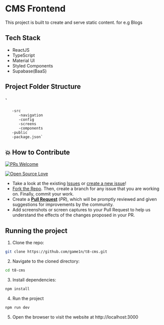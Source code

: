 # CMS Frontend 


This project is built to create and serve static content. for e.g Blogs

## Tech Stack
  - ReactJS
  - TypeScript 
  - Material UI 
  - Styled Components
  - Supabase(BaaS)

## Project Folder Structure
  ### `
       -src
          -navigation
          -config
          -screens
          -components
       -public
       -package.json`
      


## 💥 How to Contribute

[![PRs Welcome](https://img.shields.io/badge/PRs-welcome-brightgreen.svg?style=flat-square)](https://github.com/game1n/t8-cms/pulls)

[![Open Source Love](https://badges.frapsoft.com/os/v1/open-source.png?v=103)](https://github.com/game1n/t8-cms)

- Take a look at the existing [Issues](https://github.com/game1n/t8-cms/issues) or [create a new issue](https://github.com/game1n/t8-cms/issues/new)!
- [Fork the Repo](https://github.com/game1n/t8-cms/fork). Then, create a branch for any issue that you are working on. Finally, commit your work.
- Create a **[Pull Request](https://github.com/game1n/t8-cms/compare)** (_PR_), which will be promptly reviewed and given suggestions for improvements by the community.
- Add screenshots or screen captures to your Pull Request to help us understand the effects of the changes proposed in your PR.

## Running the project
1. Clone the repo:

```bash 
git clone https://github.com/game1n/t8-cms.git
```
2. Navigate to the cloned directory:

```bash
cd t8-cms 
```

3. Install dependencies:

```bash 
npm install
```

4. Run the project

```bash 
npm run dev
```

5. Open the browser to visit the website at http://localhost:3000


